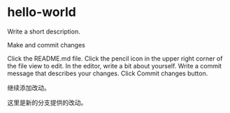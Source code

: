 # hello-world
Write a short description.



Make and commit changes

Click the README.md file.
Click the  pencil icon in the upper right corner of the file view to edit.
In the editor, write a bit about yourself.
Write a commit message that describes your changes.
Click Commit changes button.





继续添加改动。



这里是新的分支提供的改动。
